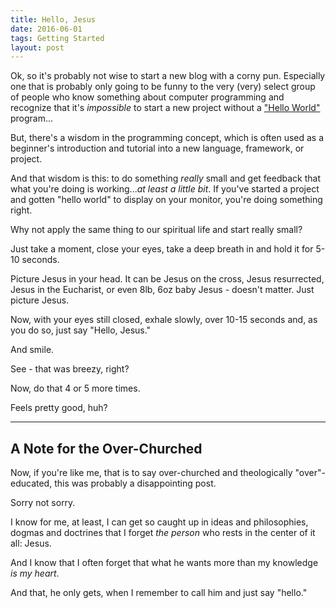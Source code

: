 ```yaml
---
title: Hello, Jesus
date: 2016-06-01
tags: Getting Started
layout: post
---
```


Ok, so it's probably not wise to start a new blog with a corny pun. Especially one that is probably only going to be funny to the very (very) select group of people who know something about computer programming and recognize that it's _impossible_ to start a new project without a ["Hello World"](https://en.wikipedia.org/wiki/%22Hello,_World!%22_program) program...  

But, there's a wisdom in the programming concept, which is often used as a beginner's introduction and tutorial into a new language, framework, or project.

And that wisdom is this: to do something _really_ small and get feedback that what you're doing is working..._at least a little bit_. If you've started a project and gotten "hello world" to display on your monitor, you're doing something right.

Why not apply the same thing to our spiritual life and start really small?

Just take a moment, close your eyes, take a deep breath in and hold it for 5-10 seconds. 

Picture Jesus in your head. It can be Jesus on the cross, Jesus resurrected, Jesus in the Eucharist, or even 8lb, 6oz baby Jesus - doesn't matter. Just picture Jesus.

Now, with your eyes still closed, exhale slowly, over 10-15 seconds and, as you do so, just say "Hello, Jesus."

And smile.

See - that was breezy, right?

Now, do that 4 or 5 more times.

Feels pretty good, huh?

---
## A Note for the Over-Churched

Now, if you're like me, that is to say over-churched and theologically "over"-educated, this was probably a disappointing post.

Sorry not sorry. 

I know for me, at least, I can get so caught up in ideas and philosophies, dogmas and doctrines that I forget _the person_ who rests in the center of it all: Jesus. 

And I know that I often forget that what he wants more than my knowledge _is my heart_. 

And that, he only gets, when I remember to call him and just say "hello."